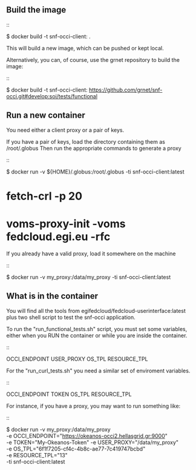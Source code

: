 Build the image
---------------

::

  $ docker build -t snf-occi-client:<version> .

This will build a new image, which can be pushed or kept local.

Alternatively, you can, of course, use the grnet repository to build the image:

::

  $ docker build -t snf-occi-client:<version> https://github.com/grnet/snf-occi.git#develop:soi/tests/functional

Run a new container
-------------------
You need either a client proxy or a pair of keys.

If you have a pair of keys, load the directory containing them as /root/.globus
Then run the appropriate commands to generate a proxy

::

  $ docker run -v ${HOME}/.globus:/root/.globus -ti snf-occi-client:latest
  # fetch-crl -p 20
  # voms-proxy-init -voms fedcloud.egi.eu -rfc

If you already have a valid proxy, load it somewhere on the machine

::

  $ docker run -v my_proxy:/data/my_proxy  -ti snf-occi-client:latest

What is in the container
------------------------
You will find all the tools from egifedcloud/fedcloud-userinterface:latest plus
two shell script to test the snf-occi application.

To run the "run_functional_tests.sh" script, you must set some variables,
either when you RUN the container or while you are inside the container.

::

  OCCI_ENDPOINT
  USER_PROXY
  OS_TPL
  RESOURCE_TPL

For the "run_curl_tests.sh" you need a similar set of enviroment variables.

::

  OCCI_ENDPOINT
  TOKEN
  OS_TPL
  RESOURCE_TPL

For instance, if you have a proxy, you may want to run something like:

::

  $ docker run -v my_proxy:/data/my_proxy \
    -e OCCI_ENDPOINT="https://okeanos-occi2.hellasgrid.gr:9000" \
    -e TOKEN="My-Okeanos-Token"
    -e USER_PROXY="/data/my_proxy" \
    -e OS_TPL="6f1f7205-cf4c-4b8c-ae77-7c419747bcbd"\
    -e RESOURCE_TPL="13"\
    -ti snf-occi-client:latest

